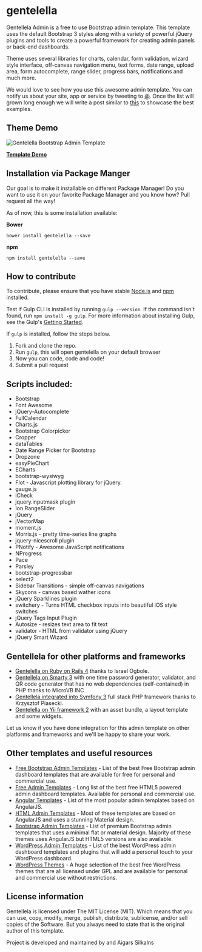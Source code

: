 # gentelella

Gentellela Admin is a free to use Bootstrap admin template.
This template uses the default Bootstrap 3 styles along with a variety of powerful jQuery plugins and tools to create a powerful framework for creating admin panels or back-end dashboards.

Theme uses several libraries for charts, calendar, form validation, wizard style interface, off-canvas navigation menu, text forms, date range, upload area, form autocomplete, range slider, progress bars, notifications and much more.

We would love to see how you use this awesome admin template. You can notify us about your site, app or service by tweeting to [@](https://twitter.com/). Once the list will grown long enough we will write a post similar to [this](https://.com/wp/avada-theme-examples/) to showcase the best examples.


## Theme Demo
![Gentelella Bootstrap Admin Template](https://cdn..com/wp/wp-content/uploads/sites/2/gentelella-admin-template-preview.jpg "Gentelella Theme Browser Preview")

**[Template Demo](https://.com/polygon/gentelella/index.html)**

## Installation via Package Manger

Our goal is to make it installable on different Package Manager! Do you want to use it on your favorite Package Manager and you know how? Pull request all the way! 

As of now, this is some installation available:

**Bower**

```
bower install gentelella --save
```

**npm**

```
npm install gentelella --save
```
## How to contribute
To contribute, please ensure that you have stable [Node.js](https://nodejs.org/) and [npm](https://npmjs.com) installed.

Test if Gulp CLI is installed by running `gulp --version`.  If the command isn't found, run `npm install -g gulp`.  For more information about installing Gulp, see the Gulp's [Getting Started](https://github.com/gulpjs/gulp/blob/master/docs/getting-started.md).

If `gulp` is installed, follow the steps below.

1. Fork and clone the repo.
2. Run `gulp`, this will open gentelella on your default browser
3. Now you can code, code and code!
4. Submit a pull request

## Scripts included:
* Bootstrap
* Font Awesome
* jQuery-Autocomplete
* FullCalendar
* Charts.js
* Bootstrap Colorpicker
* Cropper
* dataTables
* Date Range Picker for Bootstrap
* Dropzone
* easyPieChart
* ECharts
* bootstrap-wysiwyg
* Flot - Javascript plotting library for jQuery.
* gauge.js
* iCheck
* jquery.inputmask plugin
* Ion.RangeSlider
* jQuery
* jVectorMap
* moment.js
* Morris.js - pretty time-series line graphs
* jquery-nicescroll plugin
* PNotify - Awesome JavaScript notifications
* NProgress
* Pace
* Parsley
* bootstrap-progressbar
* select2
* Sidebar Transitions - simple off-canvas navigations
* Skycons - canvas based wather icons
* jQuery Sparklines plugin
* switchery - Turns HTML checkbox inputs into beautiful iOS style switches
* jQuery Tags Input Plugin
* Autosize - resizes text area to fit text
* validator - HTML from validator using jQuery
* jQuery Smart Wizard

## Gentellela for other platforms and frameworks

* [Gentelella on Ruby on Rails 4](https://github.com/iogbole/gentelella_on_rails) thanks to Israel Ogbole.
* [Gentellela on Smarty 3](https://github.com/microvb/otp-thing) with one time password generator, validator, and QR code generator that has no web dependencies (self-contained) in PHP thanks to MicroVB INC
* [Gentellela integrated into Symfony 3](https://github.com/krzysiekpiasecki/Gentelella) full stack PHP framework thanks to Krzysztof Piasecki.
* [Gentelella on Yii framework 2](https://github.com/yiister/yii2-gentelella) with an asset bundle, a layout template and some widgets.

Let us know if you have done integration for this admin template on other platforms and frameworks and we'll be happy to share your work.

## Other templates and useful resources
* [Free Bootstrap Admin Templates](https://.com/wp/free-bootstrap-admin-dashboard-templates/ "Bootstrap Admin Templates on ") - List of the best Free Bootstrap admin dashboard templates that are available for free for personal and commercial use.
* [Free Admin Templates](https://.com/wp/free-html5-admin-dashboard-templates/ "List of free HTML based admin templates by ") - Long list of the best free HTML5 powered admin dashboard templates. Available for personal and commercial use.
* [Angular Templates](https://.com/wp/angularjs-admin-templates/ "Angular Admin Templates on ") - List of the most popular admin templates based on AngularJS.
* [HTML Admin Templates](https://.com/wp/html-admin-templates/ "Material Design Admin Templates on ") - Most of these templates are based on AngularJS and uses a stunning Material design.
* [Bootstrap Admin Templates](https://.com/wp/bootstrap-admin-templates/ "List of Premium Bootstrap Admin Templates by ") - List of premium Bootstrap admin templates that uses a minimal flat or material design. Majority of these themes uses AngularJS but HTML5 versions are also available.
* [WordPress Admin Templates](https://.com/wp/wordpress-admin-dashboard-themes-plugins/ "List of WordPress Admin Dashboard Templates and Plugins by ") - List of the best WordPress admin dashboard templates and plugins that will add a personal touch to your WordPress dashboard.
* [WordPress Themes](https://.com/wp/free-wordpress-themes/ "List of Free WordPress themes by ") - A huge selection of the best free WordPress themes that are all licensed under GPL and are available for personal and commercial use without restrictions.

## License information
Gentellela is licensed under The MIT License (MIT). Which means that you can use, copy, modify, merge, publish, distribute, sublicense, and/or sell copies of the Software. But you always need to state that  is the original author of this template.

Project is developed and maintained by [](https://.com/ " - Make Your First Blog") and Aigars Silkalns
